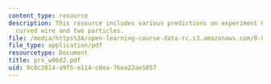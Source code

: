 ```yaml
---
content_type: resource
description: This resource includes various predictions on experiment 6, bent wire,
  curved wire and two particles.
file: /media/https%3A/open-learning-course-data-rc.s3.amazonaws.com/8-02t-electricity-and-magnetism-spring-2005/9c8c2814a9f5e114c0ea76ea22ae5057_prs_w06d2.pdf
file_type: application/pdf
resourcetype: Document
title: prs_w06d2.pdf
uid: 9c8c2814-a9f5-e114-c0ea-76ea22ae5057
---
```

